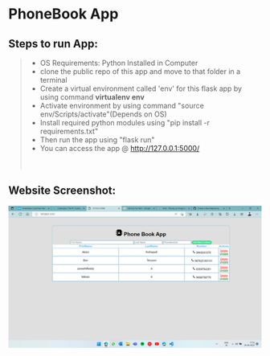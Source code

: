 # PhoneBook App

## Steps to run App:

> - OS Requirements: Python Installed in Computer <br>
> - clone the public repo of this app and move to that folder in a terminal<br>
> - Create a virtual environment called 'env' for this flask app by using command  **virtualenv env** <br>
> - Activate environment by using command "source env/Scripts/activate"(Depends on OS) <br>
> - Install required python modules using "pip install -r requirements.txt" <br>
> - Then run the app using "flask run" <br>
> - You can access the app @ http://127.0.0.1:5000/ <br>
<br><br>
## Website Screenshot:
![Website ScreenShot](https://github.com/JaneethReddy/PhoneBookApp/blob/main/Screenshot%20(42).png)
